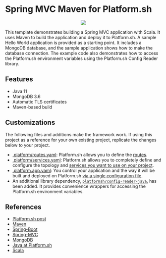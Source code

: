 # Spring MVC Maven for Platform.sh

<p align="center">
<a href="https://console.platform.sh/projects/create-project/?template=https://raw.githubusercontent.com/platformsh-examples/scala/master/.platform.template.yaml&utm_campaign=deploy_on_platform?utm_medium=button&utm_source=affiliate_links&utm_content=https://raw.githubusercontent.com/platformsh-examples/scala/master/.platform.template.yaml" target="_blank" title="Deploy with Platform.sh"><img src="https://platform.sh/images/deploy/deploy-button-lg-blue.svg"></a>
</p>

This template demonstrates building a Spring MVC application with Scala. It uses Maven to build the application and deploy it to Platform.sh.
A sample Hello World application is provided as a starting point.  It includes a MongoDB database, and the sample application shows how to make the database connection. The example code also demonstrates how to access the Platform.sh environment variables using the Platform.sh Config Reader library.

## Features

* Java 11
* MongoDB 3.6
* Automatic TLS certificates
* Maven-based build

## Customizations

The following files and additions make the framework work.  If using this project as a reference for your own existing project, replicate the changes below to your project.

* [.platform/routes.yaml](.platform/routes.yaml): Platform.sh allows you to define the [routes](https://docs.platform.sh/configuration/routes.html).
* [.platform/services.yaml](.platform/services.yaml):  Platform.sh allows you to completely define and configure the topology and [services you want to use on your project](https://docs.platform.sh/configuration/services.html).
* [.platform.app.yaml](.platform.app.yaml): You control your application and the way it will be built and deployed on Platform.sh [via a single configuration file](https://docs.platform.sh/configuration/app-containers.html).
* An additional library dependency, [`platformsh/config-reader-java`](https://github.com/platformsh/config-reader-java), has been added.  It provides convenience wrappers for accessing the Platform.sh environment variables.

## References

* [Platform.sh post](https://platform.sh/blog/2019/java-hello-world-at-platform.sh/)
* [Maven](https://maven.apache.org/)
* [Spring-Boot](https://spring.io/projects/spring-boot)
* [Spring-MVC](https://docs.spring.io/spring/docs/current/spring-framework-reference/web.html)
* [MongoDB](https://www.mongodb.com/)
* [Java at Platform.sh](https://docs.platform.sh/languages/java.html)
* [Scala](https://www.scala-lang.org/)